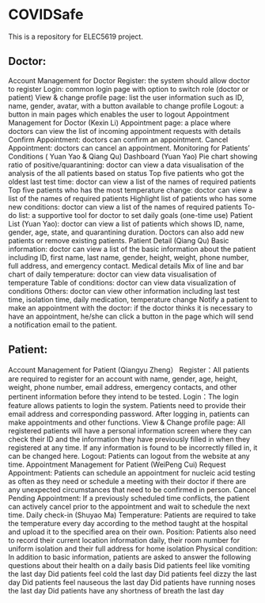 # COVIDSafe
This is a repository for ELEC5619 project.

## Doctor:
Account Management for Doctor
Register: the system should allow doctor to register
Login: common login page with option to switch role (doctor or patient)
View & change profile page: list the user information such as ID, name, gender, avatar, with a button available to change profile
Logout: a button in main pages which enables the user to logout
Appointment Management for Doctor (Kexin Li)
Appointment page: a place where doctors can view the list of incoming appointment requests with details
Confirm Appointment: doctors can confirm an appointment.
Cancel Appointment: doctors can cancel an appointment.
Monitoring for Patients’ Conditions ( Yuan Yao & Qiang Qu)
Dashboard (Yuan Yao)
Pie chart showing ratio of positive/quarantining: doctor can view a data visualisation of the analysis of the all patients based on status
Top five patients who got the oldest last test time: doctor can view a list of the names of required patients
Top five patients who has the most temperature change: doctor can view a list of the names of required patients
Highlight list of patients who has some new conditions: doctor can view a list of the names of required patients
To-do list: a supportive tool for doctor to set daily goals (one-time use)
Patient List (Yuan Yao): doctor can view a list of patients which shows ID, name, gender, age, state, and quarantining duration. Doctors can also add new patients or remove existing patients.
Patient Detail (Qiang Qu)
Basic information: doctor can view a list of the basic information about the patient including ID, first name, last name, gender, height, weight, phone number, full address, and emergency contact.
Medical details
Mix of line and bar chart of daily temperature: doctor can view data visualisation of temperature
Table of conditions: doctor can view data visualization of conditions
Others: doctor can view other information including last test time, isolation time, daily medication, temperature change
Notify a patient to make an appointment with the doctor: if the doctor thinks it is necessary to have an appointment, he/she can click a button in the page which will send a notification email to the patient.
## Patient:
Account Management for Patient (Qiangyu Zheng）
Register：All patients are required to register for an account with name, gender, age, height, weight, phone number, email address, emergency contacts, and other pertinent information before they intend to be tested.
Login：The login feature allows patients to login the system. Patients need to provide their email address and corresponding password. After logging in, patients can make appointments and other functions.
View & Change profile page: All registered patients will have a personal information screen where they can check their ID and the information they have previously filled in when they registered at any time. If any information is found to be incorrectly filled in, it can be changed here.
Logout: Patients can logout from the website at any time.
Appointment Management for Patient (WeiPeng Cui)
Request Appointment: Patients can schedule an appointment for nucleic acid testing as often as they need or schedule a meeting with their doctor if there are any unexpected circumstances that need to be confirmed in person.
Cancel Pending Appointment: If a previously scheduled time conflicts, the patient can actively cancel prior to the appointment and wait to schedule the next time.
Daily check-in (Shuyao Ma)
Temperature: Patients are required to take the temperature every day according to the method taught at the hospital and upload it to the specified area on their own.
Position: Patients also need to record their current location information daily, their room number for uniform isolation and their full address for home isolation
Physical condition: In addition to basic information, patients are asked to answer the following questions about their health on a daily basis
 Did patients feel like vomiting the last day
 Did patients feel cold the last day
Did patients feel dizzy the last day
Did patients feel nauseous the last day
Did patients have running noses the last  day
Did patients have any shortness of breath the last day

